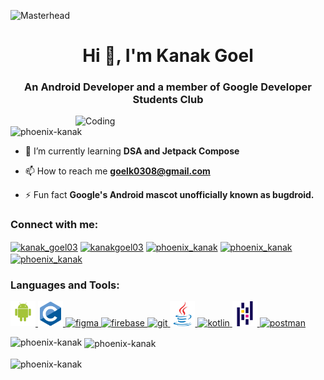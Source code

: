 ![Masterhead](https://marketsplash.com/content/images/2023/05/MarketSplash-GRAPHIC-DESIGN-AND-UX-03-1.jpg)

<h1 align="center">Hi 👋, I'm Kanak Goel</h1>
<h3 align="center">An Android Developer and a member of Google Developer Students Club</h3>

<img align="right" alt="Coding" width="400" src="https://miro.medium.com/v2/resize:fit:1400/0*yBvA5CnEX3Sd4aod.gif">

<p align="left"> <img src="https://komarev.com/ghpvc/?username=phoenix-kanak&label=Profile%20views&color=0e75b6&style=flat" alt="phoenix-kanak" /> </p>

- 🌱 I’m currently learning **DSA and Jetpack Compose**

- 📫 How to reach me **goelk0308@gmail.com**

- ⚡ Fun fact **Google's Android mascot unofficially known as bugdroid.**

<h3 align="left">Connect with me:</h3>
<p align="left">
<a href="https://twitter.com/kanak_goel03" target="blank"><img align="center" src="https://raw.githubusercontent.com/rahuldkjain/github-profile-readme-generator/master/src/images/icons/Social/twitter.svg" alt="kanak_goel03" height="30" width="40" /></a>
<a href="https://linkedin.com/in/kanakgoel03" target="blank"><img align="center" src="https://raw.githubusercontent.com/rahuldkjain/github-profile-readme-generator/master/src/images/icons/Social/linked-in-alt.svg" alt="kanakgoel03" height="30" width="40" /></a>
<a href="https://www.hackerrank.com/phoenix_kanak" target="blank"><img align="center" src="https://raw.githubusercontent.com/rahuldkjain/github-profile-readme-generator/master/src/images/icons/Social/hackerrank.svg" alt="phoenix_kanak" height="30" width="40" /></a>
<a href="https://www.leetcode.com/phoenix_kanak" target="blank"><img align="center" src="https://raw.githubusercontent.com/rahuldkjain/github-profile-readme-generator/master/src/images/icons/Social/leet-code.svg" alt="phoenix_kanak" height="30" width="40" /></a>
<a href="https://auth.geeksforgeeks.org/user/phoenix_kanak" target="blank"><img align="center" src="https://raw.githubusercontent.com/rahuldkjain/github-profile-readme-generator/master/src/images/icons/Social/geeks-for-geeks.svg" alt="phoenix_kanak" height="30" width="40" /></a>
</p>

<h3 align="left">Languages and Tools:</h3>
<p align="left"> <a href="https://developer.android.com" target="_blank" rel="noreferrer"> <img src="https://raw.githubusercontent.com/devicons/devicon/master/icons/android/android-original-wordmark.svg" alt="android" width="40" height="40"/> </a> <a href="https://www.cprogramming.com/" target="_blank" rel="noreferrer"> <img src="https://raw.githubusercontent.com/devicons/devicon/master/icons/c/c-original.svg" alt="c" width="40" height="40"/> </a> <a href="https://www.figma.com/" target="_blank" rel="noreferrer"> <img src="https://www.vectorlogo.zone/logos/figma/figma-icon.svg" alt="figma" width="40" height="40"/> </a> <a href="https://firebase.google.com/" target="_blank" rel="noreferrer"> <img src="https://www.vectorlogo.zone/logos/firebase/firebase-icon.svg" alt="firebase" width="40" height="40"/> </a> <a href="https://git-scm.com/" target="_blank" rel="noreferrer"> <img src="https://www.vectorlogo.zone/logos/git-scm/git-scm-icon.svg" alt="git" width="40" height="40"/> </a> <a href="https://www.java.com" target="_blank" rel="noreferrer"> <img src="https://raw.githubusercontent.com/devicons/devicon/master/icons/java/java-original.svg" alt="java" width="40" height="40"/> </a> <a href="https://kotlinlang.org" target="_blank" rel="noreferrer"> <img src="https://www.vectorlogo.zone/logos/kotlinlang/kotlinlang-icon.svg" alt="kotlin" width="40" height="40"/> </a> <a href="https://pandas.pydata.org/" target="_blank" rel="noreferrer"> <img src="https://raw.githubusercontent.com/devicons/devicon/2ae2a900d2f041da66e950e4d48052658d850630/icons/pandas/pandas-original.svg" alt="pandas" width="40" height="40"/> </a> <a href="https://postman.com" target="_blank" rel="noreferrer"> <img src="https://www.vectorlogo.zone/logos/getpostman/getpostman-icon.svg" alt="postman" width="40" height="40"/> </a> </p>

<p><img align="left" src="https://github-readme-stats.vercel.app/api/top-langs?username=phoenix-kanak&show_icons=true&locale=en&layout=compact" alt="phoenix-kanak" /></p>

<p>&nbsp;<img align="center" src="https://github-readme-stats.vercel.app/api?username=phoenix-kanak&show_icons=true&locale=en" alt="phoenix-kanak" /></p>

<p><img align="center" src="https://github-readme-streak-stats.herokuapp.com/?user=phoenix-kanak&" alt="phoenix-kanak" /></p>
